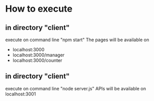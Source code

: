 # How to execute
## in directory "client"
execute on command line "npm start"
The pages will be available on 
- localhost:3000
- localhost:3000/manager
- localhost:3000/counter
## in directory "client"
execute on command line "node server.js"
APIs will be available on localhost:3001